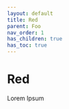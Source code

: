 ```yaml
---
layout: default
title: Red
parent: Foo
nav_order: 1
has_children: true
has_toc: true
---
```


# Red

Lorem Ipsum
